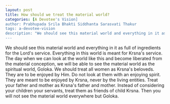 ```yaml
---
layout: post
title: How should we treat the material world?
categories: [A Devotee's Vision]
author: Prabhupada Srila Bhakti Siddhanta Sarasvati Thakur
tags: a-devotee-vision
description: "We should see this material world and everything in it as full of ingredients for the Lord's service. Everything in this world is meant for Krsna's service. The day when we can look at the world like this and become liberated from the material conception, we will be able to see the material world as tje spiritual world, Goloka. We should treat all women as Krsna's beloveds. They are to be enjoyed by Him."
---
```


We should see this material world and everything in it as full of ingredients for the Lord's service. Everything in this world is meant for Krsna's service. The day when we can look at the world like this and become liberated from the material conception, we will be able to see the material world as the spiritual world, Goloka. We should treat all women as Krsna's beloveds. They are to be enjoyed by Him. Do not look at them with an enjoying spirit. They are meant to be enjoyed by Krsna, never by the living entities. Treat your father and mother as Krsna's father and mother. Instead of considering your children your servants, treat them as friends of child Krsna. Then you will not see the material world everywhere but Goloka.



















